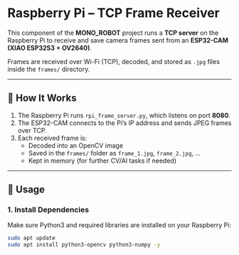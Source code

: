 # Raspberry Pi – TCP Frame Receiver

This component of the **MONO_ROBOT** project runs a **TCP server** on the Raspberry Pi to receive and save camera frames sent from an **ESP32-CAM (XIAO ESP32S3 + OV2640)**.  

Frames are received over Wi-Fi (TCP), decoded, and stored as `.jpg` files inside the `frames/` directory.  

---

## 📂 How It Works
1. The Raspberry Pi runs `rpi_frame_server.py`, which listens on port **8080**.  
2. The ESP32-CAM connects to the Pi’s IP address and sends JPEG frames over TCP.  
3. Each received frame is:  
   - Decoded into an OpenCV image  
   - Saved in the `frames/` folder as `frame_1.jpg`, `frame_2.jpg`, …  
   - Kept in memory (for further CV/AI tasks if needed)  

---

## 🚀 Usage

### 1. Install Dependencies
Make sure Python3 and required libraries are installed on your Raspberry Pi:  
```bash
sudo apt update
sudo apt install python3-opencv python3-numpy -y
